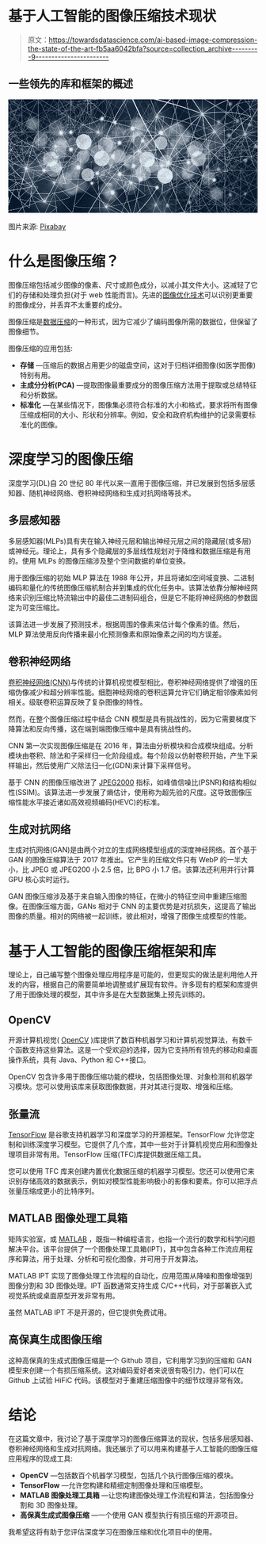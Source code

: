 # 基于人工智能的图像压缩技术现状

> 原文：<https://towardsdatascience.com/ai-based-image-compression-the-state-of-the-art-fb5aa6042bfa?source=collection_archive---------9----------------------->

## 一些领先的库和框架的概述

![](img/baad95559b073124e99124e7eb072119.png)

图片来源: [Pixabay](https://pixabay.com/illustrations/web-network-information-technology-4869856/)

# 什么是图像压缩？

图像压缩包括减少图像的像素、尺寸或颜色成分，以减小其文件大小。这减轻了它们的存储和处理负担(对于 web 性能而言)。先进的[图像优化技术](https://cloudinary.com/blog/image_optimization_for_websites_beautiful_pages_that_load_quickly)可以识别更重要的图像成分，并丢弃不太重要的成分。

图像压缩是[数据压缩](https://www.sciencedirect.com/topics/computer-science/data-compression)的一种形式，因为它减少了编码图像所需的数据位，但保留了图像细节。

图像压缩的应用包括:

*   **存储** —压缩后的数据占用更少的磁盘空间，这对于归档详细图像(如医学图像)特别有用。
*   **主成分分析(PCA)** —提取图像最重要成分的图像压缩方法用于提取或总结特征和分析数据。
*   **标准化** —在某些情况下，图像集必须符合标准的大小和格式，要求将所有图像压缩成相同的大小、形状和分辨率。例如，安全和政府机构维护的记录需要标准化的图像。

# 深度学习的图像压缩

深度学习(DL)自 20 世纪 80 年代以来一直用于图像压缩，并已发展到包括多层感知器、随机神经网络、卷积神经网络和生成对抗网络等技术。

## 多层感知器

多层感知器(MLPs)具有夹在输入神经元层和输出神经元层之间的隐藏层(或多层)或神经元。理论上，具有多个隐藏层的多层线性规划对于降维和数据压缩是有用的。使用 MLPs 的图像压缩涉及整个空间数据的单位变换。

用于图像压缩的初始 MLP 算法在 1988 年公开，并且将诸如空间域变换、二进制编码和量化的传统图像压缩机制合并到集成的优化任务中。该算法依靠分解神经网络来识别压缩比特流输出中的最佳二进制码组合，但是它不能将神经网络的参数固定为可变压缩比。

该算法进一步发展了预测技术，根据周围的像素来估计每个像素的值。然后，MLP 算法使用反向传播来最小化预测像素和原始像素之间的均方误差。

## 卷积神经网络

[卷积神经网络(CNN)](https://www.run.ai/guides/deep-learning-for-computer-vision/deep-convolutional-neural-networks/)与传统的计算机视觉模型相比，卷积神经网络提供了增强的压缩伪像减少和超分辨率性能。细胞神经网络的卷积运算允许它们确定相邻像素如何相关。级联卷积运算反映了复杂图像的特性。

然而，在整个图像压缩过程中结合 CNN 模型是具有挑战性的，因为它需要梯度下降算法和反向传播，这在端到端图像压缩中是具有挑战性的。

CNN 第一次实现图像压缩是在 2016 年，算法由分析模块和合成模块组成。分析模块由卷积、除法和子采样归一化阶段组成。每个阶段以仿射卷积开始，产生下采样输出，然后使用广义除法归一化(GDN)来计算下采样信号。

基于 CNN 的图像压缩改进了 [JPEG2000](https://cloudinary.com/blog/the_great_jpeg_2000_debate_analyzing_the_pros_and_cons_to_widespread_adoption) 指标，如峰值信噪比(PSNR)和结构相似性(SSIM)。该算法进一步发展了熵估计，使用称为超先验的尺度。这导致图像压缩性能水平接近诸如高效视频编码(HEVC)的标准。

## 生成对抗网络

生成对抗网络(GAN)是由两个对立的生成网络模型组成的深度神经网络。首个基于 GAN 的图像压缩算法于 2017 年推出。它产生的压缩文件只有 WebP 的一半大小，比 JPEG 或 JPEG200 小 2.5 倍，比 BPG 小 1.7 倍。该算法还利用并行计算 GPU 核心实时运行。

GAN 图像压缩涉及基于来自输入图像的特征，在微小的特征空间中重建压缩图像。在图像压缩方面，GANs 相对于 CNN 的主要优势是对抗损失，这提高了输出图像的质量。相对的网络被一起训练，彼此相对，增强了图像生成模型的性能。

# 基于人工智能的图像压缩框架和库

理论上，自己编写整个图像处理应用程序是可能的，但更现实的做法是利用他人开发的内容，根据自己的需要简单地调整或扩展现有软件。许多现有的框架和库提供了用于图像处理的模型，其中许多是在大型数据集上预先训练的。

## OpenCV

开源计算机视觉( [OpenCV](https://opencv.org/) )库提供了数百种机器学习和计算机视觉算法，有数千个函数支持这些算法。这是一个受欢迎的选择，因为它支持所有领先的移动和桌面操作系统，具有 Java、Python 和 C++接口。

OpenCV 包含许多用于图像压缩功能的模块，包括图像处理、对象检测和机器学习模块。您可以使用该库来获取图像数据，并对其进行提取、增强和压缩。

## 张量流

[TensorFlow](https://www.tensorflow.org/) 是谷歌支持机器学习和深度学习的开源框架。TensorFlow 允许您定制和训练深度学习模型。它提供了几个库，其中一些对于计算机视觉应用和图像处理项目非常有用。TensorFlow 压缩(TFC)库提供数据压缩工具。

您可以使用 TFC 库来创建内置优化数据压缩的机器学习模型。您还可以使用它来识别存储高效的数据表示，例如对模型性能影响极小的影像和要素。你可以把浮点张量压缩成更小的比特序列。

## MATLAB 图像处理工具箱

矩阵实验室，或 [MATLAB](https://www.mathworks.com/products/image.html) ，既指一种编程语言，也指一个流行的数学和科学问题解决平台。该平台提供了一个图像处理工具箱(IPT)，其中包含各种工作流应用程序和算法，用于处理、分析和可视化图像，并可用于开发算法。

MATLAB IPT 实现了图像处理工作流程的自动化，应用范围从降噪和图像增强到图像分割和 3D 图像处理。IPT 函数通常支持生成 C/C++代码，对于部署嵌入式视觉系统或桌面原型开发非常有用。

虽然 MATLAB IPT 不是开源的，但它提供免费试用。

## 高保真生成图像压缩

这种高保真的生成式图像压缩是一个 Github 项目，它利用学习到的压缩和 GAN 模型来创建一个有损压缩系统。这对编码爱好者来说很有吸引力，他们可以在 Github 上试验 HiFiC 代码。该模型对于重建压缩图像中的细节纹理非常有效。

# 结论

在这篇文章中，我讨论了基于深度学习的图像压缩算法的现状，包括多层感知器、卷积神经网络和生成对抗网络。我还展示了可以用来构建基于人工智能的图像压缩应用程序的现成工具:

*   **OpenCV** —包括数百个机器学习模型，包括几个执行图像压缩的模块。
*   **TensorFlow** —允许您构建和精细定制图像处理和压缩模型。
*   **MATLAB 图像处理工具箱** —让您构建图像处理工作流程和算法，包括图像分割和 3D 图像处理。
*   **高保真生成式图像压缩** —一个使用 GAN 模型执行有损压缩的开源项目。

我希望这将有助于您评估深度学习在图像压缩和优化项目中的使用。